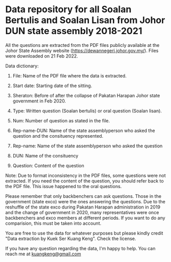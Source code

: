 # Data repository for all Soalan Bertulis and Soalan Lisan from Johor DUN state assembly 2018-2021

All the questions are extracted from the PDF files publicly available at the Johor State Assembly website (https://dewannegeri.johor.gov.my/). Files were downloaded on 21 Feb 2022.

Data dictionary:

1. File: Name of the PDF file where the data is extracted.

2. Start date: Starting date of the sitting.

3. Sheraton: Before of after the collapse of Pakatan Harapan Johor state government in Feb 2020.

4. Type: Written question (Soalan bertulis) or oral question (Soalan lisan).

5. Num: Number of question as stated in the file.

6. Rep-name-DUN: Name of the state assemblyperson who asked the question and the consituency represented.

7. Rep-name: Name of the state assemblyperson who asked the question

8. DUN: Name of the consituency

9. Question: Content of the question

Note: Due to format inconsistency in the PDF files, some questions were not extracted. If you need the content of the question, you should refer back to the PDF file. This issue happened to the oral questions. 

Please remember that only backbenchers can ask questions. Those in the government (state exco) were the ones answering the questions. Due to the reshuffle of the state exco during Pakatan Harapan administration in 2019 and the change of government in 2020, many representatives were once backbenchers and exco members at different periods. If you want to do any comparision, this must be taken into account.

You are free to use the data for whatever purposes but please kindly credit "Data extraction by Kuek Ser Kuang Keng". Check the license. 

If you have any question regarding the data, I'm happy to help. You can reach me at kuangkeng@gmail.com
